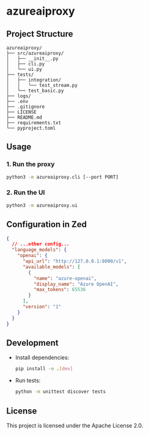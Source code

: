 # azureaiproxy

## Project Structure

```
azureaiproxy/
├── src/azureaiproxy/
│   ├── __init__.py
│   ├── cli.py
│   └── ui.py
├── tests/
│   ├── integration/
│   │   └── test_stream.py
│   └── test_basic.py
├── logs/
├── .env
├── .gitignore
├── LICENSE
├── README.md
├── requirements.txt
└── pyproject.toml
```

## Usage

### 1. Run the proxy

```sh
python3 -m azureaiproxy.cli [--port PORT]
```

### 2. Run the UI

```sh
python3 -m azureaiproxy.ui
```

## Configuration in Zed

```json
{
  // ...other config...
  "language_models": {
    "openai": {
      "api_url": "http://127.0.0.1:8000/v1",
      "available_models": [
        {
          "name": "azure-openai",
          "display_name": "Azure OpenAI",
          "max_tokens": 65536
        }
      ],
      "version": "1"
    }
  }
}
```

## Development

- Install dependencies:  
  ```sh
  pip install -e .[dev]
  ```
- Run tests:  
  ```sh
  python -m unittest discover tests
  ```

## License

This project is licensed under the Apache License 2.0.